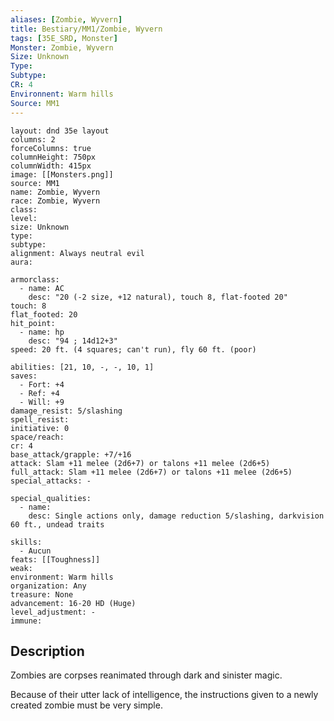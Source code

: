 ```yaml
---
aliases: [Zombie, Wyvern]
title: Bestiary/MM1/Zombie, Wyvern
tags: [35E_SRD, Monster]
Monster: Zombie, Wyvern
Size: Unknown
Type: 
Subtype: 
CR: 4
Environnent: Warm hills
Source: MM1
---
```


```statblock
layout: dnd 35e layout
columns: 2
forceColumns: true
columnHeight: 750px
columnWidth: 415px
image: [[Monsters.png]]
source: MM1
name: Zombie, Wyvern
race: Zombie, Wyvern
class: 
level: 
size: Unknown
type: 
subtype: 
alignment: Always neutral evil
aura: 

armorclass:
  - name: AC
    desc: "20 (-2 size, +12 natural), touch 8, flat-footed 20"
touch: 8
flat_footed: 20
hit_point:
  - name: hp
    desc: "94 ; 14d12+3"
speed: 20 ft. (4 squares; can't run), fly 60 ft. (poor)

abilities: [21, 10, -, -, 10, 1]
saves:
  - Fort: +4
  - Ref: +4
  - Will: +9
damage_resist: 5/slashing
spell_resist: 
initiative: 0
space/reach: 
cr: 4
base_attack/grapple: +7/+16
attack: Slam +11 melee (2d6+7) or talons +11 melee (2d6+5)
full_attack: Slam +11 melee (2d6+7) or talons +11 melee (2d6+5)
special_attacks: -

special_qualities:
  - name: 
    desc: Single actions only, damage reduction 5/slashing, darkvision 60 ft., undead traits

skills:
  - Aucun
feats: [[Toughness]]
weak: 
environment: Warm hills
organization: Any
treasure: None
advancement: 16-20 HD (Huge)
level_adjustment: -
immune: 
```

## Description

<p>Zombies are corpses reanimated through dark and sinister magic.</p>
<p>Because of their utter lack of intelligence, the instructions given to a newly created zombie must be very simple.</p>